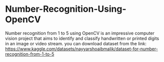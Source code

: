 # Number-Recognition-Using-OpenCV
Number recognition from 1 to 5 using OpenCV is an impressive computer vision project that aims to identify and classify handwritten or printed digits in an image or video stream.
you can download dataset from the link:
https://www.kaggle.com/datasets/nayyarshoaibmalik/dataset-for-number-recognition-from-1-to-5
